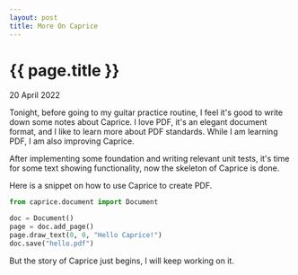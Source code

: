 ```yaml
---
layout: post
title: More On Caprice
---
```


{{ page.title }}
================

<p class="meta">20 April 2022</p>

Tonight, before going to my guitar practice routine, I feel it's good to write 
down some notes about Caprice. I love PDF, it's an elegant document format, and 
I like to learn more about PDF standards. While I am learning PDF, I am also
improving Caprice.

After implementing some foundation and writing relevant unit tests, it's time for
some text showing functionality, now the skeleton of Caprice is done. 

Here is a snippet on how to use Caprice to create PDF.

```python
from caprice.document import Document

doc = Document()
page = doc.add_page()
page.draw_text(0, 0, "Hello Caprice!")
doc.save("hello.pdf")
```
But the story of Caprice just begins, I will keep working on it.
